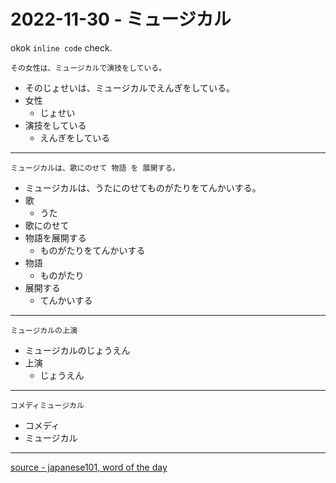 # 2022-11-30 - ミュージカル

okok `inline code` check.

```
その女性は、ミュージカルで演技をしている。
```
- そのじょせいは、ミュージカルでえんぎをしている。
- 女性
  - じょせい
- 演技をしている
  - えんぎをしている

---

```
ミュージカルは、歌にのせて 物語 を 展開する。
```

- ミュージカルは、うたにのせてものがたりをてんかいする。
- 歌
  - うた
- 歌にのせて
- 物語を展開する
  - ものがたりをてんかいする
- 物語
  - ものがたり
- 展開する
  - てんかいする

---

```
ミュージカルの上演
```

- ミュージカルのじょうえん
- 上演
  - じょうえん

---

```
コメディミュージカル
```

- コメディ
- ミュージカル

---

[source - japanese101, word of the day](https://www.japanesepod101.com/japanese-phrases/11302022#wotd-widget)
